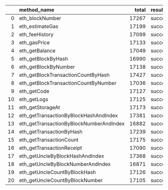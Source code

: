 |    | method_name                             |   total | result   |   count |   percentage |
|---:|:----------------------------------------|--------:|:---------|--------:|-------------:|
|  0 | eth_blockNumber                         |   17267 | success  |   15538 |     0.899867 |
|  1 | eth_estimateGas                         |   17199 | success  |   15497 |     0.901041 |
|  2 | eth_feeHistory                          |   17099 | success  |   15417 |     0.901632 |
|  3 | eth_gasPrice                            |   17133 | success  |   15405 |     0.899142 |
|  4 | eth_getBalance                          |   17049 | success  |   15345 |     0.900053 |
|  5 | eth_getBlockByHash                      |   16990 | success  |   15308 |     0.901001 |
|  6 | eth_getBlockByNumber                    |   17138 | success  |   15378 |     0.897304 |
|  7 | eth_getBlockTransactionCountByHash      |   17427 | success  |   15741 |     0.903254 |
|  8 | eth_getBlockTransactionCountByNumber    |   17036 | success  |   15357 |     0.901444 |
|  9 | eth_getCode                             |   17127 | success  |   15444 |     0.901734 |
| 10 | eth_getLogs                             |   17125 | success  |   15440 |     0.901606 |
| 11 | eth_getStorageAt                        |   17173 | success  |   15501 |     0.902638 |
| 12 | eth_getTransactionByBlockHashAndIndex   |   17381 | success  |   15641 |     0.899891 |
| 13 | eth_getTransactionByBlockNumberAndIndex |   16882 | success  |   15238 |     0.902618 |
| 14 | eth_getTransactionByHash                |   17239 | success  |   15517 |     0.90011  |
| 15 | eth_getTransactionCount                 |   17175 | success  |   15457 |     0.899971 |
| 16 | eth_getTransactionReceipt               |   17090 | success  |   15337 |     0.897425 |
| 17 | eth_getUncleByBlockHashAndIndex         |   17368 | success  |   15682 |     0.902925 |
| 18 | eth_getUncleByBlockNumberAndIndex       |   16871 | success  |   15176 |     0.899532 |
| 19 | eth_getUncleCountByBlockHash            |   17126 | success  |   15439 |     0.901495 |
| 20 | eth_getUncleCountByBlockNumber          |   17105 | success  |   15310 |     0.89506  |